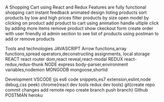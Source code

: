 A Shopping Cart using React and Redux
Features are fully functional shopping cart
instant feedback
animated design 
listing products
sort products by low and high prices
filter products by size
open model by clicking on product
add product to cart using animation
handle ultiple click by adding more items
remove product
show ckeckout form
create order with user friendly id
admin section to see list of products
using postman to add or remove products

Tools and technologies
JAVASCRIPT
  Arrow functions,array functions,spread operators,deconstructing assignments, local storage
REACT
  react router dom,react reveal,react-modal
REDUX
   react-redux,redux-thunk
NODE
 express
 body-parser,environment variables,nodemon
MONGODB
 mongoose,shortid
 
 Development
VSCODE (js es6 code snippets,es7 extension,eslint,node debug,css peek)
chrome(react dev tools redux dev tools)
git(create repo
     commit changes
     add remote repo
     create branch
     push branch)
 Github
 POSTMAN
 heroku

